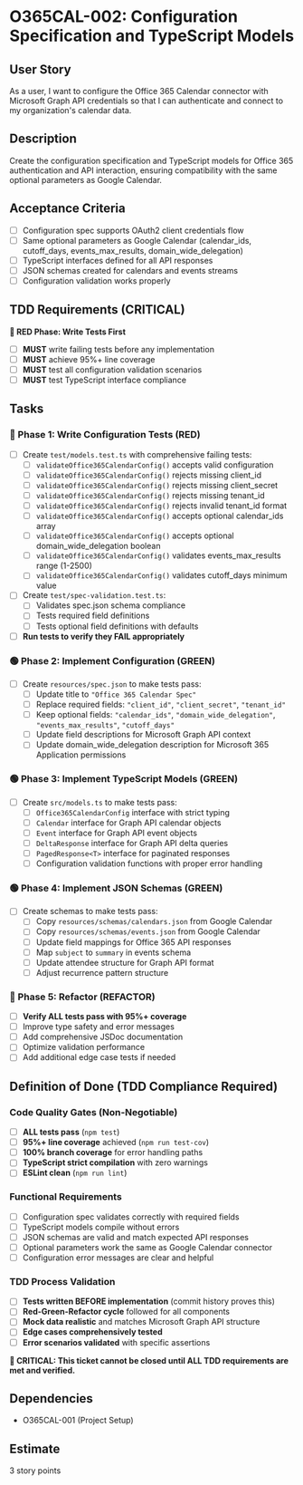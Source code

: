# O365CAL-002: Configuration Specification and TypeScript Models

## User Story
As a user, I want to configure the Office 365 Calendar connector with Microsoft Graph API credentials so that I can authenticate and connect to my organization's calendar data.

## Description
Create the configuration specification and TypeScript models for Office 365 authentication and API interaction, ensuring compatibility with the same optional parameters as Google Calendar.

## Acceptance Criteria
- [ ] Configuration spec supports OAuth2 client credentials flow
- [ ] Same optional parameters as Google Calendar (calendar_ids, cutoff_days, events_max_results, domain_wide_delegation)
- [ ] TypeScript interfaces defined for all API responses
- [ ] JSON schemas created for calendars and events streams
- [ ] Configuration validation works properly

## TDD Requirements (CRITICAL)
**🔴 RED Phase: Write Tests First**
- [ ] **MUST** write failing tests before any implementation
- [ ] **MUST** achieve 95%+ line coverage
- [ ] **MUST** test all configuration validation scenarios
- [ ] **MUST** test TypeScript interface compliance

## Tasks

### 🔴 Phase 1: Write Configuration Tests (RED)
- [ ] Create `test/models.test.ts` with comprehensive failing tests:
  - [ ] `validateOffice365CalendarConfig()` accepts valid configuration
  - [ ] `validateOffice365CalendarConfig()` rejects missing client_id
  - [ ] `validateOffice365CalendarConfig()` rejects missing client_secret  
  - [ ] `validateOffice365CalendarConfig()` rejects missing tenant_id
  - [ ] `validateOffice365CalendarConfig()` rejects invalid tenant_id format
  - [ ] `validateOffice365CalendarConfig()` accepts optional calendar_ids array
  - [ ] `validateOffice365CalendarConfig()` accepts optional domain_wide_delegation boolean
  - [ ] `validateOffice365CalendarConfig()` validates events_max_results range (1-2500)
  - [ ] `validateOffice365CalendarConfig()` validates cutoff_days minimum value
- [ ] Create `test/spec-validation.test.ts`:
  - [ ] Validates spec.json schema compliance
  - [ ] Tests required field definitions
  - [ ] Tests optional field definitions with defaults
- [ ] **Run tests to verify they FAIL appropriately**

### 🟢 Phase 2: Implement Configuration (GREEN)
- [ ] Create `resources/spec.json` to make tests pass:
  - [ ] Update title to `"Office 365 Calendar Spec"`
  - [ ] Replace required fields: `"client_id"`, `"client_secret"`, `"tenant_id"`
  - [ ] Keep optional fields: `"calendar_ids"`, `"domain_wide_delegation"`, `"events_max_results"`, `"cutoff_days"`
  - [ ] Update field descriptions for Microsoft Graph API context
  - [ ] Update domain_wide_delegation description for Microsoft 365 Application permissions

### 🟢 Phase 3: Implement TypeScript Models (GREEN)
- [ ] Create `src/models.ts` to make tests pass:
  - [ ] `Office365CalendarConfig` interface with strict typing
  - [ ] `Calendar` interface for Graph API calendar objects
  - [ ] `Event` interface for Graph API event objects  
  - [ ] `DeltaResponse` interface for Graph API delta queries
  - [ ] `PagedResponse<T>` interface for paginated responses
  - [ ] Configuration validation functions with proper error handling

### 🟢 Phase 4: Implement JSON Schemas (GREEN)
- [ ] Create schemas to make tests pass:
  - [ ] Copy `resources/schemas/calendars.json` from Google Calendar
  - [ ] Copy `resources/schemas/events.json` from Google Calendar
  - [ ] Update field mappings for Office 365 API responses
  - [ ] Map `subject` to `summary` in events schema
  - [ ] Update attendee structure for Graph API format
  - [ ] Adjust recurrence pattern structure

### 🔵 Phase 5: Refactor (REFACTOR)
- [ ] **Verify ALL tests pass with 95%+ coverage**
- [ ] Improve type safety and error messages
- [ ] Add comprehensive JSDoc documentation
- [ ] Optimize validation performance
- [ ] Add additional edge case tests if needed

## Definition of Done (TDD Compliance Required)
### Code Quality Gates (Non-Negotiable)
- [ ] **ALL tests pass** (`npm test`)
- [ ] **95%+ line coverage** achieved (`npm run test-cov`)
- [ ] **100% branch coverage** for error handling paths
- [ ] **TypeScript strict compilation** with zero warnings
- [ ] **ESLint clean** (`npm run lint`)

### Functional Requirements
- [ ] Configuration spec validates correctly with required fields
- [ ] TypeScript models compile without errors
- [ ] JSON schemas are valid and match expected API responses
- [ ] Optional parameters work the same as Google Calendar connector
- [ ] Configuration error messages are clear and helpful

### TDD Process Validation
- [ ] **Tests written BEFORE implementation** (commit history proves this)
- [ ] **Red-Green-Refactor cycle** followed for all components
- [ ] **Mock data realistic** and matches Microsoft Graph API structure
- [ ] **Edge cases comprehensively tested**
- [ ] **Error scenarios validated** with specific assertions

**🚨 CRITICAL: This ticket cannot be closed until ALL TDD requirements are met and verified.**

## Dependencies
- O365CAL-001 (Project Setup)

## Estimate
3 story points